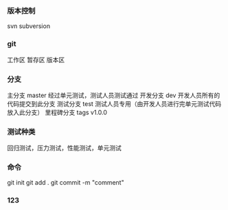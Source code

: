 ### 版本控制
svn subversion
### git
工作区
暂存区
版本区
### 分支
主分支 master 经过单元测试，测试人员测试通过
开发分支 dev 开发人员所有的代码提交到此分支
测试分支 test 测试人员专用（由开发人员进行完单元测试代码放入此分支）
里程碑分支 tags v1.0.0 
### 测试种类
回归测试，压力测试，性能测试，单元测试
### 命令
git init
git add .
git commit -m "comment"
### 123

